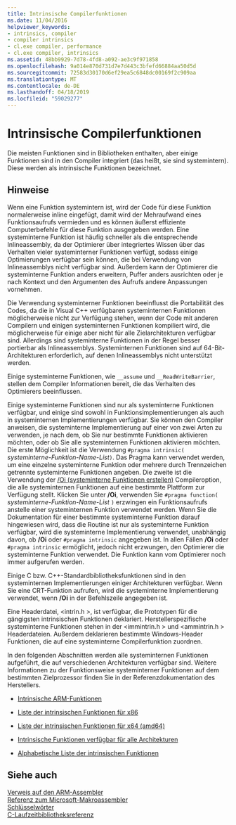 ```yaml
---
title: Intrinsische Compilerfunktionen
ms.date: 11/04/2016
helpviewer_keywords:
- intrinsics, compiler
- compiler intrinsics
- cl.exe compiler, performance
- cl.exe compiler, intrinsics
ms.assetid: 48bb9929-7d78-4fd8-a092-ae3c9f971858
ms.openlocfilehash: 9a014e870d731d7e7d443c3bfefd66884aa50d5d
ms.sourcegitcommit: 72583d30170d6ef29ea5c6848dc00169f2c909aa
ms.translationtype: MT
ms.contentlocale: de-DE
ms.lasthandoff: 04/18/2019
ms.locfileid: "59029277"
---
```

# <a name="compiler-intrinsics"></a>Intrinsische Compilerfunktionen

Die meisten Funktionen sind in Bibliotheken enthalten, aber einige Funktionen sind in den Compiler integriert (das heißt, sie sind systemintern). Diese werden als intrinsische Funktionen bezeichnet.

## <a name="remarks"></a>Hinweise

Wenn eine Funktion systemintern ist, wird der Code für diese Funktion normalerweise inline eingefügt, damit wird der Mehraufwand eines Funktionsaufrufs vermieden und es können äußerst effiziente Computerbefehle für diese Funktion ausgegeben werden. Eine systeminterne Funktion ist häufig schneller als die entsprechende Inlineassembly, da der Optimierer über integriertes Wissen über das Verhalten vieler systeminterner Funktionen verfügt, sodass einige Optimierungen verfügbar sein können, die bei Verwendung von Inlineassemblys nicht verfügbar sind. Außerdem kann der Optimierer die systeminterne Funktion anders erweitern, Puffer anders ausrichten oder je nach Kontext und den Argumenten des Aufrufs andere Anpassungen vornehmen.

Die Verwendung systeminterner Funktionen beeinflusst die Portabilität des Codes, da die in Visual C++ verfügbaren systeminternen Funktionen möglicherweise nicht zur Verfügung stehen, wenn der Code mit anderen Compilern und einigen systeminternen Funktionen kompiliert wird, die möglicherweise für einige aber nicht für alle Zielarchitekturen verfügbar sind. Allerdings sind systeminterne Funktionen in der Regel besser portierbar als Inlineassemblys. Systeminternen Funktionen sind auf 64-Bit-Architekturen erforderlich, auf denen Inlineassemblys nicht unterstützt werden.

Einige systeminterne Funktionen, wie `__assume` und `__ReadWriteBarrier`, stellen dem Compiler Informationen bereit, die das Verhalten des Optimierers beeinflussen.

Einige systeminterne Funktionen sind nur als systeminterne Funktionen verfügbar, und einige sind sowohl in Funktionsimplementierungen als auch in systeminternen Implementierungen verfügbar. Sie können den Compiler anweisen, die systeminterne Implementierung auf einer von zwei Arten zu verwenden, je nach dem, ob Sie nur bestimmte Funktionen aktivieren möchten, oder ob Sie alle systeminternen Funktionen aktivieren möchten. Die erste Möglichkeit ist die Verwendung `#pragma intrinsic(` *systeminterne-Funktion-Name-List*`)`. Das Pragma kann verwendet werden, um eine einzelne systeminterne Funktion oder mehrere durch Trennzeichen getrennte systeminterne Funktionen angeben. Die zweite ist die Verwendung der [/Oi (systeminterne Funktionen erstellen)](../build/reference/oi-generate-intrinsic-functions.md) Compileroption, die alle systeminternen Funktionen auf eine bestimmte Plattform zur Verfügung stellt. Klicken Sie unter **/Oi**, verwenden Sie `#pragma function(` *systeminterne-Funktion-Name-List* `)` erzwingen ein Funktionsaufrufs anstelle einer systeminternen Funktion verwendet werden. Wenn Sie die Dokumentation für einer bestimmte systeminterne Funktion darauf hingewiesen wird, dass die Routine ist nur als systeminterne Funktion verfügbar, wird die systeminterne Implementierung verwendet, unabhängig davon, ob **/Oi** oder `#pragma intrinsic` angegeben ist. In allen Fällen **/Oi** oder `#pragma intrinsic` ermöglicht, jedoch nicht erzwungen, den Optimierer die systeminterne Funktion verwendet. Die Funktion kann vom Optimierer noch immer aufgerufen werden.

Einige C bzw. C++-Standardbibliotheksfunktionen sind in den systeminternen Implementierungen einiger Architekturen verfügbar. Wenn Sie eine CRT-Funktion aufrufen, wird die systeminterne Implementierung verwendet, wenn **/Oi** in der Befehlszeile angegeben ist.

Eine Headerdatei, \<intrin.h >, ist verfügbar, die Prototypen für die gängigsten intrinsischen Funktionen deklariert. Herstellerspezifische systeminterne Funktionen stehen in der \<immintrin.h > und \<ammintrin.h > Headerdateien. Außerdem deklarieren bestimmte Windows-Header Funktionen, die auf eine systeminterne Compilerfunktion zuordnen.

In den folgenden Abschnitten werden alle systeminternen Funktionen aufgeführt, die auf verschiedenen Architekturen verfügbar sind. Weitere Informationen zu der Funktionsweise systeminterner Funktionen auf dem bestimmten Zielprozessor finden Sie in der Referenzdokumentation des Herstellers.

- [Intrinsische ARM-Funktionen](../intrinsics/arm-intrinsics.md)

- [Liste der intrinsischen Funktionen für x86](../intrinsics/x86-intrinsics-list.md)

- [Liste der intrinsischen Funktionen für x64 (amd64)](../intrinsics/x64-amd64-intrinsics-list.md)

- [Intrinsische Funktionen verfügbar für alle Architekturen](../intrinsics/intrinsics-available-on-all-architectures.md)

- [Alphabetische Liste der intrinsischen Funktionen](../intrinsics/alphabetical-listing-of-intrinsic-functions.md)

## <a name="see-also"></a>Siehe auch

[Verweis auf den ARM-Assembler](../assembler/arm/arm-assembler-reference.md)<br/>
[Referenz zum Microsoft-Makroassembler](../assembler/masm/microsoft-macro-assembler-reference.md)<br/>
[Schlüsselwörter](../cpp/keywords-cpp.md)<br/>
[C-Laufzeitbibliotheksreferenz](../c-runtime-library/c-run-time-library-reference.md)